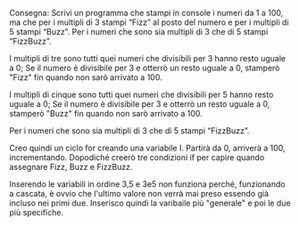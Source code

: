Consegna:
Scrivi un programma che stampi in console i numeri da 1 a 100,
ma che per i multipli di 3 stampi “Fizz” al posto del numero e
per i multipli di 5 stampi “Buzz”.
Per i numeri che sono sia multipli di 3 che di 5 stampi “FizzBuzz”.


I multipli di tre sono tutti quei numeri che divisibili per 3 hanno resto uguale a 0;
Se il numero è divisibile per 3 e otterrò un resto uguale a 0, stamperò "Fizz" fin quando non sarò arrivato a 100.


I multipli di cinque sono tutti quei numeri che divisibili per 5 hanno resto uguale a 0;
Se il numero è divisibile per 3 e otterrò un resto uguale a 0, stamperò "Buzz" fin quando non sarò arrivato a 100.

Per i numeri che sono sia multipli di 3 che di 5 stampi “FizzBuzz”.

Creo quindi un ciclo for creando una variabile I.
Partirà da 0, arriverà a 100, incrementando.
Dopodiché creerò tre condizioni if per capire quando assegnare Fizz, Buzz e FizzBuzz.

Inserendo le variabili in ordine 3,5 e 3e5 non funziona perché, funzionando a cascata, è ovvio che l'ultimo valore non verrà mai preso essendo già incluso nei primi due. Inserisco quindi la varibaile più "generale" e poi le due più specifiche.